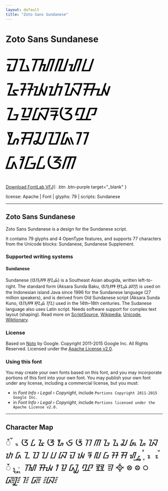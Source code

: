 ```yaml
---
layout: default
title: "Zoto Sans Sundanese"
---
```


# Zoto Sans Sundanese

<div contenteditable="true" style="font-family: 'Zoto Sans Sundanese'; font-size: 4em; color:black; margin: 0.5em 0 0.5em 0; line-height: 1.4em;">
ᮙᮍᮮᮜᮠᮗ ᮅᮞᮚᮒᮑᮯ ᮌᮻᮘᮛᮃᮽ ᮇᮟᮎᮕᮏᮊ ᮓᮺᮝᮄᮆᮋ
</div>

[Download FontLab VFJ](https://downgit.github.io/#/home?url=https://github.com/fontlabcom/getgo-fonts/blob/main/getgo-fonts/apache/zotosans/zotosans-sundanese.vfj){: .btn .btn-purple target="_blank" }

license: Apache \| Font \| glyphs: 79 \| scripts: Sundanese

---


## Zoto Sans Sundanese

Zoto Sans Sundanese is a design for the Sundanese script.

It contains 79 glyphs and 4 OpenType features, and supports 77 characters from the Unicode blocks: Sundanese, Sundanese Supplement.


### Supported writing systems


#### Sundanese

Sundanese (ᮃᮊ᮪ᮞᮛ ᮞᮥᮔ᮪ᮓ) is a Southeast Asian abugida, written left-to-right. The standard form (Aksara Sunda Baku, ᮃᮊ᮪ᮞᮛ ᮞᮥᮔ᮪ᮓ ᮘᮊᮥ) is used on the Indonesian island Java since 1996 for the Sundanese language (27 million speakers), and is derived from Old Sundanese script (Aksara Sunda Kuno, ᮃᮊ᮪ᮞᮛ ᮞᮥᮔ᮪ᮓ ᮊᮥᮔ) used in the 14th–18th centuries. The Sudanese language also uses Latin script. Needs software support for complex text layout (shaping). Read more on [ScriptSource](https://scriptsource.org/scr/Sund), [Wikipedia](https://en.wikipedia.org/wiki/ISO_15924:Sund), [Unicode](https://www.unicode.org/versions/Unicode13.0.0/ch17.pdf#G27244), [Wiktionary](https://en.wiktionary.org/wiki/Category:Sundanese_script).


### License

Based on [Noto](https://github.com/notofonts) by Google. Copyright 2011-2015 Google Inc. All Rights Reserved. Licensed under the [Apache License v2.0](https://www.apache.org/licenses/LICENSE-2.0.txt).

### Using this font

You may create your own fonts based on this font, and you may incorporate portions of this font into your own font. You may publish your own font under any license, including a commercial license, but you must:

- in _Font Info › Legal › Copyright_, include `Portions Copyright 2011-2015 Google Inc.`
- in _Font Info › Legal › Copyright_, include `Portions licensed under the Apache License v2.0.`


---

## Character Map

<div style="font-family: 'Zoto Sans Sundanese'; font-size: 2em;">
ᮀ ᮁ ᮂ ᮃ ᮄ ᮅ ᮆ ᮇ ᮈ ᮉ ᮊ ᮋ ᮌ ᮍ ᮎ ᮏ ᮐ ᮑ ᮒ ᮓ ᮔ ᮕ ᮖ ᮗ ᮘ ᮙ ᮚ ᮛ ᮜ ᮝ ᮞ ᮟ ᮠ ᮡ ᮢ ᮣ ᮤ ᮥ ᮦ ᮧ ᮨ ᮩ ᮪ ᮫ ᮬ ᮭ ᮮ ᮯ ᮺ ᮻ ᮼ ᮽ ᮾ ᮿ ᳀ ᳁ ᳂ ᳃ ᳄ ᳅ ᳆ ᳇
</div>

